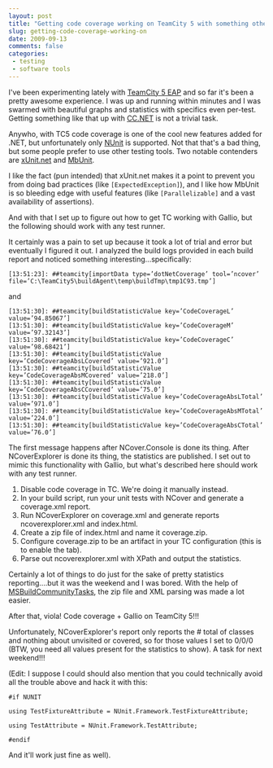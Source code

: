 ```yaml
---
layout: post
title: "Getting code coverage working on TeamCity 5 with something other than NUnit"
slug: getting-code-coverage-working-on
date: 2009-09-13
comments: false
categories:
 - testing
 - software tools
---
```

I've been experimenting lately with [TeamCity 5 EAP](http://www.jetbrains.net/confluence/display/TW/TeamCity+EAP?eap) and so far it's been a pretty awesome experience.  I was up and running within minutes and I was swarmed with beautiful graphs and statistics with specifics even per-test.  Getting something like that up with <a href="http://ccnet.thoughtworks.com/">CC.NET</a> is not a trivial task.


Anywho, with TC5 code coverage is one of the cool new features added for .NET, but unfortunately only [NUnit](http://nunit.org) is supported.  Not that that's a bad thing, but some people  prefer to use other testing tools.  Two notable contenders are [xUnit.net](http://xunit.codeplex.com) and [MbUnit](http://www.gallio.org).

I like the fact (pun intended) that xUnit.net makes it a point to prevent you from doing bad practices (like `[ExpectedException]`), and I like how MbUnit is so bleeding edge with useful features (like `[Parallelizable]` and a vast availability of assertions).

And with that I set up to figure out how to get TC working with Gallio, but the following should work with any test runner.

It certainly was a pain to set up because it took a lot of trial and error but eventually I figured it out.  I analyzed the build logs provided in each build report and noticed something interesting...specifically:
```
[13:51:23]: ##teamcity[importData type=’dotNetCoverage’ tool=’ncover’ file=’C:\TeamCity5\buildAgent\temp\buildTmp\tmp1C93.tmp’]
```
and
```
[13:51:30]: ##teamcity[buildStatisticValue key=’CodeCoverageL’ value=’94.85067’]
[13:51:30]: ##teamcity[buildStatisticValue key=’CodeCoverageM’ value=’97.32143’]
[13:51:30]: ##teamcity[buildStatisticValue key=’CodeCoverageC’ value=’98.68421’]
[13:51:30]: ##teamcity[buildStatisticValue key=’CodeCoverageAbsLCovered’ value=’921.0’]
[13:51:30]: ##teamcity[buildStatisticValue key=’CodeCoverageAbsMCovered’ value=’218.0’]
[13:51:30]: ##teamcity[buildStatisticValue key=’CodeCoverageAbsCCovered’ value=’75.0’]
[13:51:30]: ##teamcity[buildStatisticValue key=’CodeCoverageAbsLTotal’ value=’971.0’]
[13:51:30]: ##teamcity[buildStatisticValue key=’CodeCoverageAbsMTotal’ value=’224.0’]
[13:51:30]: ##teamcity[buildStatisticValue key=’CodeCoverageAbsCTotal’ value=’76.0’]
```
The first message happens after NCover.Console is done its thing.  After NCoverExplorer is done its thing, the statistics are published.  I set out to mimic this functionality with Gallio, but what's described here should work with any test runner.

1. Disable code coverage in TC.  We're doing it manually instead.
2. In your build script, run your unit tests with NCover and generate a coverage.xml report.
3. Run NCoverExplorer on coverage.xml and generate reports ncoverexplorer.xml and index.html.
4. Create a zip file of index.html and name it coverage.zip.
5. Configure coverage.zip to be an artifact in your TC configuration (this is to enable the tab).
6. Parse out ncoverexplorer.xml with XPath and output the statistics.

Certainly a lot of things to do just for the sake of pretty statistics reporting....but it was the weekend and I was bored.  With the help of [MSBuildCommunityTasks](http://msbuildtasks.tigris.org/), the zip file and XML parsing was made a lot easier.

After that, viola!  Code coverage + Gallio on TeamCity 5!!!

Unfortunately, NCoverExplorer's report only reports the # total of classes and nothing about unvisited or covered, so for those values I set to 0/0/0 (BTW, you need all values present for the statistics to show).  A task for next weekend!!!

(Edit: I suppose I could should also mention that you could technically avoid all the trouble above and hack it with this:
```
#if NUNIT

using TestFixtureAttribute = NUnit.Framework.TestFixtureAttribute;

using TestAttribute = NUnit.Framework.TestAttribute;

#endif
```
And it'll work just fine as well).
